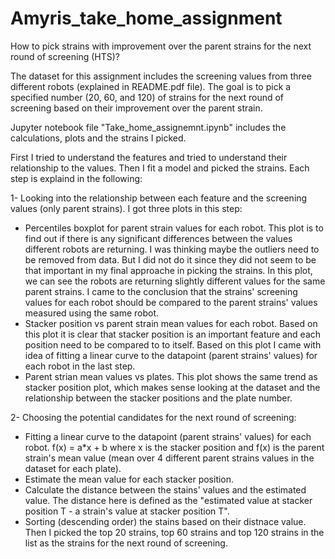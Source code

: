 # Amyris_take_home_assignment
How to pick strains with improvement over the parent strains for the next round of screening (HTS)?

The dataset for this assignment includes the screening values from three different robots (explained in README.pdf file). The goal is to pick a specified number (20, 60, and 120) of strains for the next round of screening based on their improvement over the parent strain.

Jupyter notebook file "Take_home_assignemnt.ipynb" includes the calculations, plots and the strains I picked. 

First I tried to understand the features and tried to understand their relationship to the values. Then I fit a model and picked the strains. Each step is explaind in the following: 

1- Looking into the relationship between each feature and the screening values (only parent strains). I got three plots in this step: 
- Percentiles boxplot for parent strain values for each robot. This plot is to find out if there is any significant differences between the values different robots are returning. I was thinking maybe the outliers need to be removed from data. But I did not do it since they did not seem to be that important in my final approache in picking the strains. In this plot, we can see the robots are returning slightly different values for the same parent strains. I came to the conclusion that the strains' screening values for each robot should be compared to the parent strains' values measured using the same robot. 
- Stacker position vs parent strain mean values for each robot. Based on this plot it is clear that stacker position is an important feature and each position need to be compared to to itself. Based on this plot I came with idea of fitting a linear curve to the datapoint (parent strains' values) for each robot in the last step.
- Parent strian mean values vs plates. This plot shows the same trend as stacker position plot, which makes sense looking at the dataset and the relationship between the stacker positions and the plate number. 

2- Choosing the potential candidates for the next round of screening: 
- Fitting a linear curve to the datapoint (parent strains' values) for each robot. f(x) = a*x + b where x is the stacker position and f(x) is the parent strain's mean value (mean over 4 different parent strains values in the dataset for each plate). 
- Estimate the mean value for each stacker position.
- Calculate the distance between the stains' values and the estimated value. The distance here is defined as the "estimated value at stacker position T - a strain's value at stacker position T".
- Sorting (descending order) the stains based on their distnace value. Then I picked the top 20 strains, top 60 strains and top 120 strains in the list as the strains for the next round of screening. 

